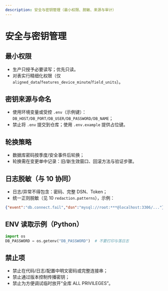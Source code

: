 ```yaml
---
description: 安全与密钥管理（最小权限、脱敏、来源与审计）
---
```

# 安全与密钥管理

## 最小权限
- 生产只授予必要读写；优先只读。
- 对表实行精细化权限（仅 `aligned_data`/`features_device_minute`/`field_units`）。

## 密钥来源与命名
- 使用环境变量或受控 `.env`（示例键）：`DB_HOST/DB_PORT/DB_USER/DB_PASSWORD/DB_NAME`；
- 禁止将 `.env` 提交到仓库；使用 `.env.example` 提供占位键。

## 轮换策略
- 数据库密码按季度/安全事件后轮换；
- 轮换需在变更单中记录：旧/新生效窗口、回滚方法与验证步骤。

## 日志脱敏（与 10 协同）
- 日志/异常不得包含：密码、完整 DSN、Token；
- 统一正则脱敏（见 10 `redaction.patterns`），示例：
```json
{"event":"db.connect.fail","dsn":"mysql://root:***@localhost:3306/..."}
```

## ENV 读取示例（Python）
```python
import os
DB_PASSWORD = os.getenv("DB_PASSWORD")  # 不要打印与落日志
```

## 禁止项
- 禁止在代码/日志/配置中明文密码或完整连接串；
- 禁止通过版本控制传播密钥；
- 禁止为方便调试临时放开“全库 ALL PRIVILEGES”。